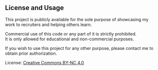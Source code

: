 ## License and Usage

This project is publicly available for the sole purpose of showcasing my work to recruiters and helping others learn.

Commercial use of this code or any part of it is strictly prohibited.  
It is only allowed for educational and non-commercial purposes.

If you wish to use this project for any other purpose, please contact me to obtain prior authorization.

License: [Creative Commons BY-NC 4.0](https://creativecommons.org/licenses/by-nc/4.0/)
